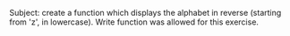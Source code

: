Subject: create a function which displays the alphabet in reverse (starting from 'z', in lowercase). Write function was allowed for this exercise.

